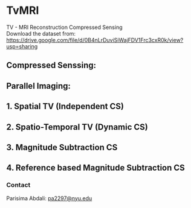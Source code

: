 # TvMRI
TV - MRI Reconstruction Compressed Sensing \
Download the dataset from: https://drive.google.com/file/d/0B4nLrDuviSiWajFDV1Frc3cxR0k/view?usp=sharing

## Compressed Senssing: 
## Parallel Imaging: 

## 1. Spatial TV (Independent CS)
## 2. Spatio-Temporal TV (Dynamic CS)
## 3. Magnitude Subtraction CS
## 4. Reference based Magnitude Subtraction CS

### Contact
Parisima Abdali: [pa2297@nyu.edu](mailto:pa2297@nyu.edu)

